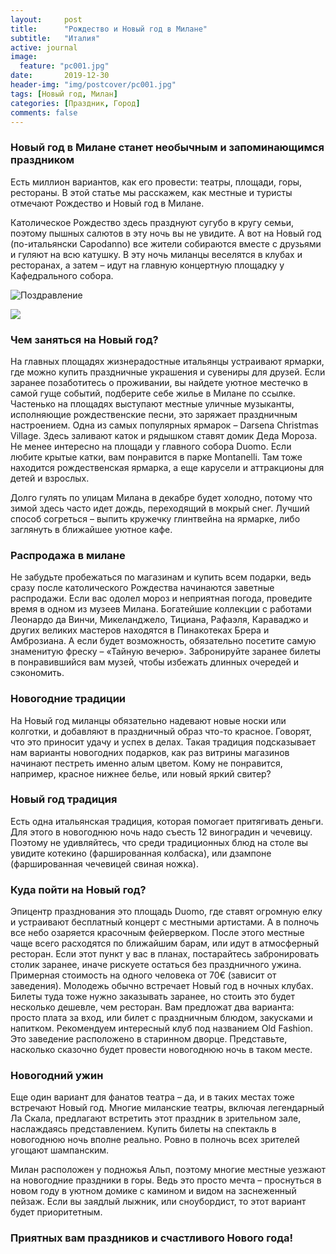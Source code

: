 ```yaml
---
layout:     post
title:      "Рождество и Новый год в Милане"
subtitle:   "Италия"
active: journal
image:
  feature: "pc001.jpg"
date:       2019-12-30
header-img: "img/postcover/pc001.jpg"
tags: [Новый год, Милан]
categories: [Праздник, Город]
comments: false
---
```

<h3>Новый год в Милане станет необычным и запоминающимся праздником</h3>
<p>Есть миллион вариантов, как его провести: театры, площади, горы, рестораны. В этой статье мы расскажем, как местные и туристы отмечают Рождество и Новый год в Милане.</p>
<p>Католическое Рождество здесь празднуют сугубо в кругу семьи, поэтому пышных салютов в эту ночь вы не увидите. А вот на Новый год (по-итальянски Capodanno) все жители собираются вместе с друзьями и гуляют на всю катушку. В эту ночь миланцы веселятся в клубах и ресторанах, а затем – идут на главную концертную площадку у Кафедрального собора.</p>

![Поздравление](https://bestcube.space/wp-content/uploads/1-14.jpg)

![](https://milan10.ru/sites/milan10.ru/files/styles/large_640_425_/public/Cosa-fare-a-Milano-a-Natale-2018.jpg?itok=7R1TvGvr)

<h3>Чем заняться на Новый год?</h3>
На главных площадях жизнерадостные итальянцы устраивают ярмарки, где можно купить праздничные украшения и сувениры для друзей. Если заранее позаботитесь о проживании, вы найдете уютное местечко в самой гуще событий, подберите себе жилье в Милане по ссылке. Частенько на площадях выступают местные уличные музыканты, исполняющие рождественские песни, это заряжает праздничным настроением. Одна из самых популярных ярмарок – Darsena Christmas Village. Здесь заливают каток и рядышком ставят домик Деда Мороза. Не менее интересно на площади у главного собора Duomo. Если любите крытые катки, вам понравится в парке Montanelli. Там тоже находится рождественская ярмарка, а еще карусели и аттракционы для детей и взрослых.

Долго гулять по улицам Милана в декабре будет холодно, потому что зимой здесь часто идет дождь, переходящий в мокрый снег. Лучший способ согреться – выпить кружечку глинтвейна на ярмарке, либо заглянуть в ближайшее уютное кафе.

<h3>Распродажа в милане</h3>
Не забудьте пробежаться по магазинам и купить всем подарки, ведь сразу после католического Рождества начинаются заветные распродажи. Если вас одолел мороз и неприятная погода, проведите время в одном из музеев Милана. Богатейшие коллекции с работами Леонардо да Винчи, Микеланджело, Тициана, Рафаэля, Караваджо и других великих мастеров находятся в Пинакотеках Брера и Амброзиана. А если будет возможность, обязательно посетите самую знаменитую фреску – «Тайную вечерю». Забронируйте заранее билеты в понравившийся вам музей, чтобы избежать длинных очередей и сэкономить. 

<h3>Новогодние традиции</h3>
На Новый год миланцы обязательно надевают новые носки или колготки, и добавляют в праздничный образ что-то красное. Говорят, что это приносит удачу и успех в делах. Такая традиция подсказывает нам варианты новогодних подарков, как раз витрины магазинов начинают пестреть именно алым цветом. Кому не понравится, например, красное нижнее белье, или новый яркий свитер?

<h3>Новый год традиция</h3>
Есть одна итальянская традиция, которая помогает притягивать деньги. Для этого в новогоднюю ночь надо съесть 12 виноградин и чечевицу. Поэтому не удивляйтесь, что среди традиционных блюд на столе вы увидите котекино (фаршированная колбаска), или дзампоне (фаршированная чечевицей свиная ножка).

<h3>Куда пойти на Новый год?</h3>
Эпицентр празднования это площадь Duomo, где ставят огромную елку и устраивают бесплатный концерт с местными артистами. А в полночь все небо озаряется красочным фейерверком. После этого местные чаще всего расходятся по ближайшим барам, или идут в атмосферный ресторан. Если этот пункт у вас в планах, постарайтесь забронировать столик заранее, иначе рискуете остаться без праздничного ужина. Примерная стоимость на одного человека от 70€ (зависит от заведения). Молодежь обычно встречает Новый год в ночных клубах. Билеты туда тоже нужно заказывать заранее, но стоить это будет несколько дешевле, чем ресторан. Вам предложат два варианта: просто плата за вход, или билет с праздничным блюдом, закусками и напитком. Рекомендуем интересный клуб под названием Old Fashion. Это заведение расположено в старинном дворце. Представьте, насколько сказочно будет провести новогоднюю ночь в таком месте.

<h3>Новогодний ужин</h3>
Еще один вариант для фанатов театра – да, и в таких местах тоже встречают Новый год. Многие миланские театры, включая легендарный Ла Скала, предлагают встретить этот праздник в зрительном зале, наслаждаясь представлением. Купить билеты на спектакль в новогоднюю ночь вполне реально. Ровно в полночь всех зрителей угощают шампанским.

Милан расположен у подножья Альп, поэтому многие местные уезжают на новогодние праздники в горы. Ведь это просто мечта – проснуться в новом году в уютном домике с камином и видом на заснеженный пейзаж. Если вы заядлый лыжник, или сноубордист, то этот вариант будет приоритетным.

<h3>Приятных вам праздников и счастливого Нового года!</h3>
